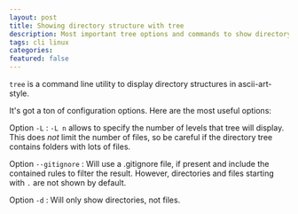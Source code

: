 ```yaml
---
layout: post
title: Showing directory structure with tree
description: Most important tree options and commands to show directory structures
tags: cli linux
categories: 
featured: false
---
```


`tree` is a command line utility to display directory structures in ascii-art-style.

It's got a ton of configuration options. Here are the most useful options:

Option `-L`
 : `-L n` allows to specify the number of levels that tree will display. This does _not_ limit the number of files, so be careful if the directory tree contains folders with lots of files.

 Option `--gitignore`
 : Will use a .gitignore file, if present and include the contained rules to filter the result. However, directories and files starting with `.` are not shown by default.

 Option `-d`
  : Will only show directories, not files.
